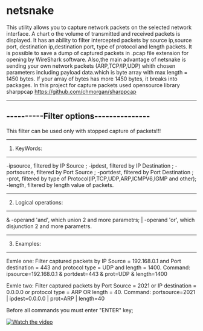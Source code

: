 # netsnake

This utility allows you to capture network packets on the selected network interface. A chart o the volume of transmitted and received packets is displayed. It has an ability to filter intercepted packets by source ip,source port, destination ip,destination port, type of protocol and length packets.
It is possible to save a dump of captured packets in .pcap file extension for opening by WireShark software. Also,the main advantage of netsnake is sending your own network packets (ARP,TCP/IP,UDP) whith chosen parameters including payload data.which is byte array with max length = 1450 bytes. If your array of bytes has more 1450 bytes, it breaks into packages.
In this project for capture packets used opensource library sharppcap https://github.com/chmorgan/sharppcap

---------------------------------------
----------Filter options---------------
---------------------------------------
This filter can be used only with stopped capture of packets!!!

--------------------------------------------------------------------------------
1. KeyWords:
--------------------------------------------------------------------------------
 -ipsource, filtered by IP Source ;
 -ipdest, filtered by IP Destination ;
 -portsource, filtered by Port Source ;
 -portdest, filtered by Port Destination ;
 -prot, filtered by type of Protocol(IP,TCP,UDP,ARP,ICMPV6,IGMP and other);
 -length, filtered by length value of packets.


---------------------------------------------------------------------------------
2. Logical operations:
---------------------------------------------------------------------------------
& -operand 'and', which union 2 and more parametrs;
| -operand 'or', which disjunction 2 and more parametrs.


----------------------------------------------------------------------------------------------------------------------
3. Examples:
----------------------------------------------------------------------------------------------------------------------
Exmle one:
Filter captured packets by IP Source = 192.168.0.1 and Port destination = 443 and protocol type = UDP and length = 1400.
Command: ipsource=192.168.0.1 & portdest=443 & prot=UDP & length=1400

Exmle two:
Filter captured packets by Port Source = 2021 or IP destination = 0.0.0.0 or protocol type = ARP OR length = 40.
Command:  portsource=2021 | ipdest=0.0.0.0 | prot=ARP | length=40

Before all commands you must enter "ENTER" key;

[![Watch the video](https://github.com/pavelinfsec2020/netsnake/blob/main/review.png)](http://www.youtube.com/watch?v=QF_eqon30iE)

